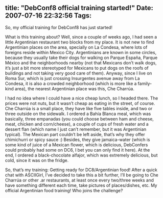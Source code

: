 title: "DebConf8 official training started!"
Date: 2007-07-16 22:32:56
Tags: 
---
<p>So, my official training for DebConf8 has just started!</p>

<p>What is this training about? Well, since a couple of weeks ago, I had seen a little Argentinian restaurant two blocks from my place. It is not new to find Argentinian places on the area, specially on La Condesa, where lots of foreigns reside within Mexico City. Argentinians are known in some circles, because they usually take their dogs for walking on Parque España, Parque México and the neighborhoods nearby (not that Mexicans don’t walk dogs, it’s just a bit more stereotyped for Mexicans to put dogs on the roofs of buildings and not taking very good care of them). Anyway, since I live on Roma Sur, which is just crossing Insurgentes avenue away from La Condesa, it is also a crowded neighborhood (which is more like a family-kind area), the nearest Argentinian place was this, Che Charrúa.</p>

<p>I had no idea where I could have a nice cheap lunch, so I headed there. The prices were not nuts, but it wasn’t cheap as eating in the street, of course. Che Charrúa is a small place, they have like five tables inside, and two or three outside on the sidewalk. I ordered a Bahía Blanca meal, which was basically, three empanadas (you could choose between ham and cheese, meat, chicken and corn/cheese), a couple of cups of fresh water and a dessert flan (which name I just can’t remember, but it was Argentinian typical). The Mexican part couldn’t be left aside, that’s why they offer chimichurri or spicy sauce :) Besides, they give jamaica-water (which is some kind of juice of a Mexican flower, which is delicious, DebConfers could probably had some on DC6, I bet you can only find it here). At the end, I ordered a black-chocolate alfajor, which was extremely delicious, but cold, since it was on the fridge.</p>

<p>So, that’s my training: Getting ready for DC8/Argentinian food! After a quick chat with ASCIIGirl, I’ve decided to take this a bit further, I’ll be going to Che Charrúa or other .ar restaurants, at least once every two/three weeks and have something different each time, take pictures of places/dishes, etc. My official Argentinian food training! Who joins the challenge?</p>
